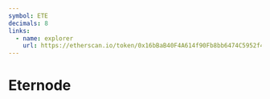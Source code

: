 ```yaml
---
symbol: ETE
decimals: 8
links:
  - name: explorer
    url: https://etherscan.io/token/0x16bBaB40F4A614f90Fb8bb6474C5952f48Fd5D34
---
```


# Eternode
